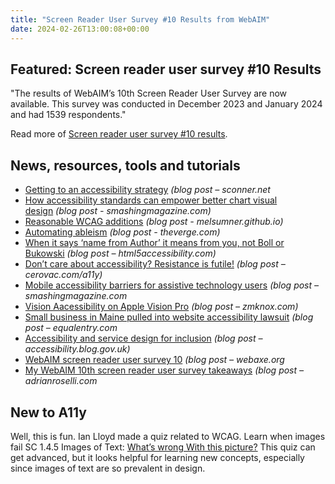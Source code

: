 ```yaml
---
title: "Screen Reader User Survey #10 Results from WebAIM"
date: 2024-02-26T13:00:08+00:00
---
```


## Featured: Screen reader user survey #10 Results

"The results of WebAIM’s 10th Screen Reader User Survey are now available. This survey was conducted in December 2023 and January 2024 and had 1539 respondents."

Read more of [Screen reader user survey #10 results](https://webaim.org/blog/screen-reader-user-survey-10-results/).

## News, resources, tools and tutorials

- [Getting to an accessibility strategy](https://sconner.net/blog/getting-to-an-accessibility-strategy/) *(blog post – sconner.net*
- [How accessibility standards can empower better chart visual design](https://www.smashingmagazine.com/2024/02/accessibility-standards-empower-better-chart-visual-design/) *(blog post - smashingmagazine.com)*
- [Reasonable WCAG additions](https://melsumner.github.io/reasonable-wcag-additions) *(blog post - melsumner.github.io)*
- [Automating ableism](https://www.theverge.com/24066641/disability-ableism-ai-census-qalys) *(blog post - theverge.com)*
- [When it says ‘name from Author’ it means from you, not Boll or Bukowski](https://html5accessibility.com/stuff/2024/02/14/when-it-says-name-from-author-it-means-from-you-not-boll-or-bukowski/) *(blog post – html5accessibility.com)*
- [Don’t care about accessibility? Resistance is futile!](https://cerovac.com/a11y/2024/02/dont-care-about-accessibility-resistance-is-futile/) *(blog post – cerovac.com/a11y)*
- [Mobile accessibility barriers for assistive technology users](https://www.smashingmagazine.com/2024/02/mobile-accessibility-barriers-assistive-technology-users/) *(blog post – smashingmagazine.com*
- [Vision Aacessibility on Apple Vision Pro](https://zmknox.com/2024/02/18/vision-accessibility-on-apple-vision-pro) *(blog post – zmknox.com)*
- [Small business in Maine pulled into website accessibility lawsuit](https://equalentry.com/accessibility-small-business-maine/) *(blog post – equalentry.com*
- [Accessibility and service design for inclusion](https://accessibility.blog.gov.uk/2024/02/21/accessibility-and-service-design-for-inclusion/) *(blog post – accessibility.blog.gov.uk)*
- [WebAIM screen reader user survey 10](http://www.webaxe.org/webaim-screen-reader-user-survey-10/) *(blog post – webaxe.org*
- [My WebAIM 10th screen reader user survey takeaways](https://adrianroselli.com/2024/02/my-webaim-10th-sr-user-survey-takeaways.html) *(blog post – adrianroselli.com*

## New to A11y

Well, this is fun. Ian Lloyd made a quiz related to WCAG. Learn when images fail SC 1.4.5 Images of Text: [What’s wrong With this picture?](https://www.tpgi.com/does-it-fail-1-4-5-images-of-text/) This quiz can get advanced, but it looks helpful for learning new concepts, especially since images of text are so prevalent in design.
